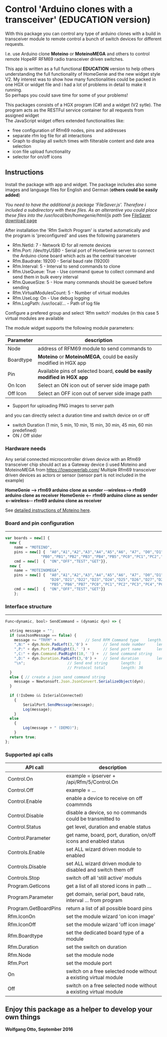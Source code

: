# Control 'Arduino clones with a transceiver' (EDUCATION version)

With this package you can control any type of arduino clones with a build in transceiver module to remote control a bunch of switch devices for different requests.

I.e. use Arduino clone **Moteino** or **MoteinoMEGA** and others to control remote HopeRF RFM69 radio transceiver driven switches. 

This app is written as a full functional **EDUCATION** version to help others understanding the full functionality of HomeGenie and the new widget style V2.
My interest was to show how many functionalities could be packed in one HGX or widget file and i had a lot of problems in detail to make it running.    
So perhaps you could save time for some of your problems!


This packages consists of a HGX program (C#) and a widget (V2 sytle). The program acts as the RESTFul service container for all requests from assigned widget   
The JavaScript widget offers extended functionalities like: 
+ free configuration of Rfm69 nodes, pins and addresses 
+ separate rfm log file for all interactions
+ Graph to display all switch times with filterable content and date area selection
+ icon file upload functionality
+ selector for on/off icons

## Instructions

Install the package with app and widget.
The package includes also some images and language files for English and German (**others could be easily added**)

*You need to have the additional js package 'FileSaver.js'. Therefore i included a subdirectory with these files. As an alterantive you could place these files into the /usr/local/bin/homegenie/html/js path* 
See <a href="https://github.com/eligrey/FileSaver.js/"> FileSaver download page</a>

After installation the 'Rfm Switch Program' is started automatically and    
the program is 'preconfigured' and uses the following parameters

+ Rfm.NetId: 			7  		- Network ID for all remote devices
+ Rfm.Port:  			/dev/ttyUSB0 	- Serial port of HomeGenie server to connect the Arduino clone board which acts as the central tranceiver
+ Rfm.Baudrate:			19200		- Serial baud rate (19200)
+ Rfm.Interval:			5		- Interval to send commands to clone
+ Rfm.UseQueue:			True		- Use command queue to collect command and send them in bulk every interval
+ Rfm.QueueSize:		5		- How many commands should be queued before sending
+ Rfm.VirtualModulesCount:	5		- Number of virtual modules
+ Rfm.UseLog:			On		- Use debug logging
+ Rfm.LogPath:			/usr/local/...	- Path of log file

Configure a prefered group and select  'Rfm switch' modules (in this case 5 virtual modules are available

The module widget supports the following module parameters:

| Parameter           	| description                                                                 	|
|-----------------------|-------------------------------------------------------------------------------|
| Node	 	       	| address of RFM69 module to send commands to  					|
| Boardtype	       	| **Moteino** or **MoteinoMEGA**, could be easily modified in HGX app		|
| Pin			| Available pins of selected board, **could be easily modified in HGX app**	|
| On Icon		| Select an ON icon out of server side image path				|
| Off Icon		| Select an OFF icon out of server side image path				|

+ Support for uploading PNG images to server path
	
and you can directly select a duration time and switch device on or off
+ switch Duration (1 min, 5 min, 10 min, 15 min, 30 min, 45 min, 60 min predefined) 
+ ON / Off slider

### Hardware needs

Any serial connected microcontroller driven device with an Rfm69 transceiver chip should act as a Gateway device (i used Moteino and MoteinoMEGA from https://lowpowerlab.com/
Multiple Rfm69 transceiver driven devices as actors or sensor (sensor part is not included in the example)

**HomeGenie --> rfm69 arduino clone as sender --wireless--> rfm69 arduino clone as receiver**
**HomeGenie <-- rfm69 arduino clone as sender <--wireless-- rfm69 arduino clone as receiver**

See <a href="https://lowpowerlab.com/category/moteino/">detailed instructions of Moteino here</a>.   

### Board and pin configuration
---
```js
var boards = new[] { 
  new { 
    name = "MOTEINO", 		
    pins = new[] {  "A0","A1","A2","A3","A4","A5","A6", "A7", "D0","D1","D2","D3","D4","D5","D6","D7","D8","D9","D10","D11","D12","D13","D14","D15","D16","D17","D18","D19",
    		    "PB0","PB1","PB2","PB3","PB4","PB5","PC0","PC1","PC2","PC3","PC4","PC5", "PD0","PD1","PD2","PD3","PD4","PD5","PD6", "PD7" },
    cmd = new[]  {  "ON","OFF","TEST","GET"}},
  new { 
    name = "MOTEINOMEGA", 	
    pins = new[] {  "A0","A1","A2","A3","A4","A5","A6", "A7", "D0","D1","D2","D3","D4","D5","D6","D7","D8","D9","D10","D11","D12","D13","D14","D15","D16","D17","D18","D19",
                    "D20","D21","D22","D23","D24","D25","D26","D27","D28","D29","D30","D31","PA0","PA1","PA2","PA3","PA4","PA5","PA6","PA7","PB0","PB1","PB2","PB3","PB4",
                    "PB5","PB6","PB7","PC0","PC1","PC2","PC3","PC4","PC5","PC6","PC7","PD0","PD1","PD2","PD3","PD4","PD5","PD6" },
    cmd = new[]  {  "ON","OFF","TEST","GET"}}
	};  
```

### Interface structure
---
```js
Func<dynamic, bool> SendCommand = (dynamic dyn) => {
  
  string message = "";
  if (useJsonMessage == false) {
    message += "TRFM" + 			// Send RFM Command type 	length: 4
    ",N:" + dyn.Node.PadLeft(3,'0') + 		// Send node number		length: 6
    ",P:" + dyn.Port.PadRight(3,' ') + 		// Send port name		length: 6
    ",C:" + dyn.Command.PadRight(10,' ') + 	// Send command string		length: 13
    ",D:" + dyn.Duration.PadLeft(3,'0') +	// Send duration		length: 6
    "\n";					// Send end string		length: 1
    						// Protocol total		length: 36
  }
  else { // create a json send command string
  	message = Newtonsoft.Json.JsonConvert.SerializeObject(dyn);
  }
  
  if (!IsDemo && IsSerialConnected)
    {    
    	SerialPort.SendMessage(message);
    	Log(message);
  	}
  else
    {
    	Log(message + " (DEMO)");
  	}   
  return true;
};
```
### Supported api calls
| API call             	| description                                                                 	|
|-----------------------|-------------------------------------------------------------------------------|
| Control.On  	       	| example = ipserver + /api/Rfm/5/Control.On					|
| Control.Off	       	| example = ...									|
| Control.Enable	| enable a device to receive on off coammnds					|
| Control.Disable	| disable a device, so no commands could be transmitted to			|
| Control.Status	| get level, duration and enable status						|
| Control.Parameter 	| get name, board, port, duration, on/off icons and enabled status		|
| Controls.Enable	| set ALL wizard driven module to enabled					|
| Controls.Disable	| set ALL wizard driven module to disabled and switch them off			|
| Controls.Stop		| switch off all 'still active' moduls						|
| Program.GetIcons	| get a list of all stored icons in path ...					|
| Program.Parameter	| get domain, serial port, baud rate, interval ... from program			|
| Program.GetBoardPins	| return a list of all possible board pins					|
| Rfm.IconOn		| set the module wizard 'on icon image'						|
| Rfm.IconOff		| set the module wizard 'off icon image'					|
| Rfm.Boardtype		| set the dedicated board type of a module					|
| Rfm.Duration		| set the switch on duration							|
| Rfm.Node		| set the module node								|
| Rfm.Port		| set the module port								|
| On			| switch on a free selected node without a existing virtual module		|
| Off			| switch on a free selected node without a existing virtual module		|

## Enjoy this package as a helper to develop your own things
**Wolfgang Otto, September 2016**
